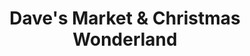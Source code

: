 ---
title: "Dave's Market & Christmas Wonderland"
url: /cheektowaga/daves-market-und-christmas-wonderland/
shop: Lebensmittel
---